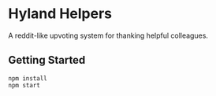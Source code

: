 Hyland Helpers
==============
A reddit-like upvoting system for thanking helpful colleagues.


Getting Started
---------------

```
npm install
npm start
```
